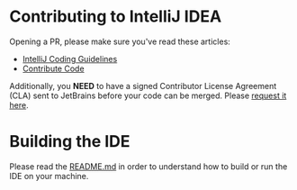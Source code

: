 Contributing to IntelliJ IDEA
===

Opening a PR, please make sure you've read these articles:
- [IntelliJ Coding Guidelines](https://www.jetbrains.org/intellij/sdk/docs/basics/intellij_coding_guidelines.html)
- [Contribute Code](https://www.jetbrains.org/display/IJOS/Contribute#Contribute-ContributeCode)

Additionally, you **NEED** to have a signed Contributor License Agreement (CLA) sent to JetBrains before your
code can be merged. Please [request it here](https://www.jetbrains.com/agreements/cla/).

Building the IDE
==

Please read the [README.md](README.md) in order to understand how to build or
run the IDE on your machine.

